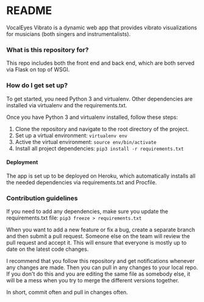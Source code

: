 # README #

VocalEyes Vibrato is a dynamic web app that provides vibrato visualizations for musicians
(both singers and instrumentalists).

### What is this repository for? ###

This repo includes both the front end and back end, which are both served via Flask on top of WSGI.

### How do I get set up? ###

To get started, you need Python 3 and virtualenv. Other dependencies are installed via virtualenv and the requirements.txt.

Once you have Python 3 and virtualenv installed, follow these steps: 
1. Clone the repository and navigate to the root directory of the project.
2. Set up a virtual environment: `virtualenv env`
3. Active the virtual environment: `source env/bin/activate`
4. Install all project dependencies: `pip3 install -r requirements.txt`

#### Deployment ####

The app is set up to be deployed on Heroku, which automatically installs all the needed dependencies via requirements.txt and Procfile.

### Contribution guidelines ###

If you need to add any dependencies, make sure you update the requirements.txt file: `pip3 freeze > requirements.txt`

When you want to add a new feature or fix a bug, create a separate branch and then submit a pull request. Someone else on the team will review the pull request and accept it. This will ensure that everyone is mostly up to date on the latest code changes.

I recommend that you follow this repository and get notifications whenever any changes are made. Then you can pull in any changes to your local repo. If you don't do this and you are editing the same file as somebody else, it will be a mess when you try to merge the different versions together.

In short, commit often and pull in changes often.
